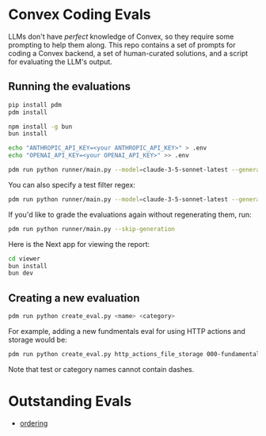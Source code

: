 # Convex Coding Evals

LLMs don't have _perfect_ knowledge of Convex, so they require some prompting
to help them along. This repo contains a set of prompts for coding a Convex
backend, a set of human-curated solutions, and a script for evaluating the
LLM's output.

## Running the evaluations

```bash
pip install pdm
pdm install

npm install -g bun
bun install

echo "ANTHROPIC_API_KEY=<your ANTHROPIC_API_KEY>" > .env
echo "OPENAI_API_KEY=<your OPENAI_API_KEY>" >> .env

pdm run python runner/main.py --model=claude-3-5-sonnet-latest --generate-concurrency=1
```

You can also specify a test filter regex:

```bash
pdm run python runner/main.py --model=claude-3-5-sonnet-latest --generate-concurrency=1 --test-filter='.*data_modeling.*'
```

If you'd like to grade the evaluations again without regenerating them, run:

```bash
pdm run python runner/main.py --skip-generation
```

Here is the Next app for viewing the report:

```bash
cd viewer
bun install
bun dev
```

## Creating a new evaluation

```bash
pdm run python create_eval.py <name> <category>
```

For example, adding a new fundmentals eval for using HTTP actions and storage would be:

```bash
pdm run python create_eval.py http_actions_file_storage 000-fundamentals
```

Note that test or category names cannot contain dashes.

# Outstanding Evals

- [ordering](https://docs.convex.dev/database/reading-data#ordering)
